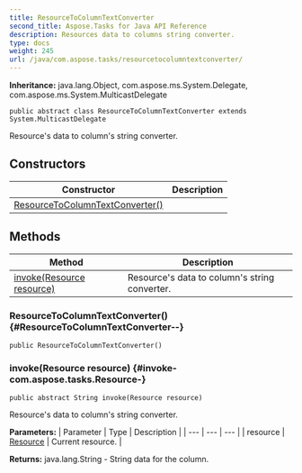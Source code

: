 ```yaml
---
title: ResourceToColumnTextConverter
second_title: Aspose.Tasks for Java API Reference
description: Resources data to columns string converter.
type: docs
weight: 245
url: /java/com.aspose.tasks/resourcetocolumntextconverter/
---
```


**Inheritance:**
java.lang.Object, com.aspose.ms.System.Delegate, com.aspose.ms.System.MulticastDelegate
```
public abstract class ResourceToColumnTextConverter extends System.MulticastDelegate
```

Resource's data to column's string converter.
## Constructors

| Constructor | Description |
| --- | --- |
| [ResourceToColumnTextConverter()](#ResourceToColumnTextConverter--) |  |
## Methods

| Method | Description |
| --- | --- |
| [invoke(Resource resource)](#invoke-com.aspose.tasks.Resource-) | Resource's data to column's string converter. |
### ResourceToColumnTextConverter() {#ResourceToColumnTextConverter--}
```
public ResourceToColumnTextConverter()
```


### invoke(Resource resource) {#invoke-com.aspose.tasks.Resource-}
```
public abstract String invoke(Resource resource)
```


Resource's data to column's string converter.

**Parameters:**
| Parameter | Type | Description |
| --- | --- | --- |
| resource | [Resource](../../com.aspose.tasks/resource) | Current resource. |

**Returns:**
java.lang.String - String data for the column.
